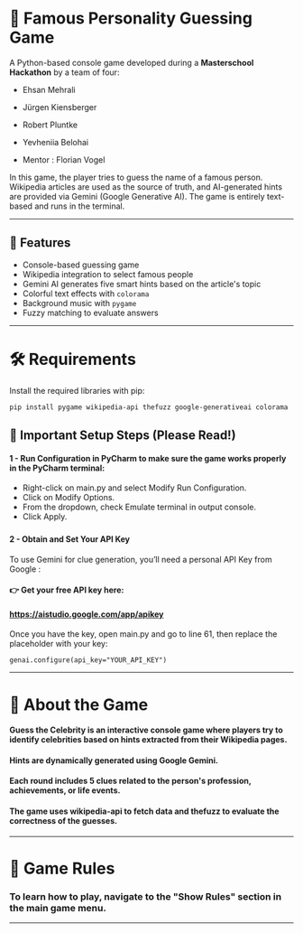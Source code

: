 # 🧠 Famous Personality Guessing Game

A Python-based console game developed during a **Masterschool Hackathon** by a team of four:

- Ehsan Mehrali  
- Jürgen Kiensberger  
- Robert Pluntke  
- Yevheniia Belohai  


- Mentor : Florian Vogel

In this game, the player tries to guess the name of a famous person. Wikipedia articles are used as the source of truth, and AI-generated hints are provided via Gemini (Google Generative AI). The game is entirely text-based and runs in the terminal.

---

## 🚀 Features

- Console-based guessing game
- Wikipedia integration to select famous people
- Gemini AI generates five smart hints based on the article's topic
- Colorful text effects with `colorama`
- Background music with `pygame`
- Fuzzy matching to evaluate answers

---

# 🛠 Requirements

Install the required libraries with pip:

```bash
pip install pygame wikipedia-api thefuzz google-generativeai colorama
```

## 🚨 Important Setup Steps (Please Read!)

#### 1 - Run Configuration in PyCharm to make sure the game works properly in the PyCharm terminal:

- Right-click on main.py and select Modify Run Configuration.
- Click on Modify Options.
- From the dropdown, check Emulate terminal in output console.
- Click Apply. 
###
#### 2 - Obtain and Set Your API Key
To use Gemini for clue generation, you’ll need a personal API Key from Google :
#### 👉 Get your free API key here:
#### https://aistudio.google.com/app/apikey

Once you have the key, open main.py and go to line 61, then replace the placeholder with your key:
```
genai.configure(api_key="YOUR_API_KEY")
```
---

# 🧠 About the Game
#### Guess the Celebrity is an interactive console game where players try to identify celebrities based on hints extracted from their Wikipedia pages.
#### Hints are dynamically generated using Google Gemini.
#### Each round includes 5 clues related to the person's profession, achievements, or life events.
#### The game uses wikipedia-api to fetch data and thefuzz to evaluate the correctness of the guesses.

---
# 📜 Game Rules
### To learn how to play, navigate to the "Show Rules" section in the main game menu.


---
